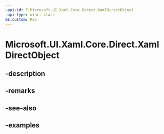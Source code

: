```yaml
---
-api-id: T:Microsoft.UI.Xaml.Core.Direct.XamlDirectObject
-api-type: winrt class
ms.custom: RS5
---
```


<!-- Class syntax.
public class XamlDirectObject : IStringable
-->

# Microsoft.UI.Xaml.Core.Direct.XamlDirectObject

## -description

## -remarks

## -see-also

## -examples

